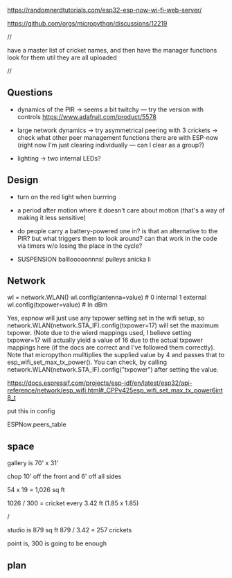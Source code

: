 
https://randomnerdtutorials.com/esp32-esp-now-wi-fi-web-server/

https://github.com/orgs/micropython/discussions/12219

//


have a master list of cricket names, and then have the manager functions look for them util they are all uploaded


//

## Questions

- dynamics of the PIR
    -> seems a bit twitchy — try the version with controls
    https://www.adafruit.com/product/5578    


- large network dynamics
    -> try asymmetrical peering with 3 crickets
    -> check what other peer management functions there are with ESP-now
    (right now I'm just clearing individually — can I clear as a group?)


- lighting
    -> two internal LEDs?


## Design

- turn on the red light when burrring

- a period after motion where it doesn't care about motion (that's a way of making it less sensitive)

- do people carry a battery-powered one in? is that an alternative to the PIR?
  but what triggers them to look around? can that work in the code via timers w/o 
  losing the place in the cycle?

- SUSPENSION
    balllooooonnns!
    pulleys
    anicka li  


## Network

wl = network.WLAN()
wl.config(antenna=value)  # 0 internal 1 external
wl.config(txpower=value)  # In dBm


Yes, espnow will just use any txpower setting set in the wifi setup, so network.WLAN(network.STA_IF).config(txpower=17) will set the maximum txpower. (Note due to the wierd mappings used, I believe setting txpower=17 will actually yield a value of 16 due to the actual txpower mappings here (if the docs are correct and I've followed them correctly). Note that micropython mulltiplies the supplied value by 4 and passes that to esp_wifi_set_max_tx_power(). You can check, by calling network.WLAN(network.STA_IF).config("txpower") after setting the value.

https://docs.espressif.com/projects/esp-idf/en/latest/esp32/api-reference/network/esp_wifi.html#_CPPv425esp_wifi_set_max_tx_power6int8_t

put this in config


ESPNow.peers_table


## space

gallery is 70' x 31' 

chop 10' off the front and 6' off all sides

54 x 19 = 1,026 sq ft

1026 / 300 = cricket every 3.42 ft (1.85 x 1.85)

/

studio is 879 sq ft
879 / 3.42 = 257 crickets


point is, 300 is going to be enough



## plan






